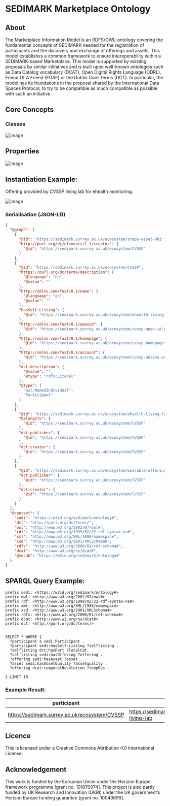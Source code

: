 # SEDIMARK Marketplace Ontology

## About  
The Marketplace Information Model is an RDFS/OWL-ontology covering the fundamental concepts of SEDIMARK needed for the registration of participants and the discovery and exchange of offerings and assets. This model establishes a common framework to ensure interoperability within a SEDIMARK-based Marketplace.
This model is supported by existing proposals by similar initiatives and is built upon well-known ontologies such as Data Catalog vocabulary (DCAT), Open Digital Rights Language (ODRL), Friend Of A Friend (FOAF) or the Dublin Core Terms (DCT). In particular, the model has its foundations in the proposal shared by the International Data Spaces Protocol, to try to be compatible as much compatible as possible with such an initiative.

## Core Concepts 

### Classes
![image](https://github.com/Sedimark/ontology/assets/47256078/00d35702-b7cf-4eef-ad5b-9e2134c0ed26)

## Properties
![image](https://github.com/Sedimark/ontology/assets/47256078/cacb6d9d-1b8d-422e-a19d-fa35e5faf9bf)

## Instantiation Example:
Offering provided by CVSSP living lab for ehealth monitoring.

![image](https://github.com/Sedimark/ontology/assets/47256078/c44db277-2d05-4896-9522-3b344982d8af)

### Serialisation (JSON-LD)
```json
{
  "@graph": [
    {
      "@id": "https://sedimark.surrey.ac.uk/ecosystem/steps-asset-001",
      "http://purl.org/dc/elements/1.1/creator": {
        "@id": "https://sedimark.surrey.ac.uk/ecosystem/CVSSP"
      }
    },
    {
      "@id": "https://sedimark.surrey.ac.uk/ecosystem/CVSSP",
      "https://purl.org/dc/terms/description": {
        "@language": "en",
        "@value": ""
      },
      "http://xmlns.com/foaf/0.1/name": {
        "@language": "en",
        "@value": ""
      },
      "hasSelf-Listing": {
        "@id": "https://sedimark.surrey.ac.uk/ecosystem/ehealth-living-lab"
      },
      "http://xmlns.com/foaf/0.1/openid": {
        "@id": "https://sedimark.surrey.ac.uk/ecosystem/cvssp-open-id-profile"
      },
      "http://xmlns.com/foaf/0.1/homepage": {
        "@id": "https://sedimark.surrey.ac.uk/ecosystem/cvssp-homepage"
      },
      "http://xmlns.com/foaf/0.1/account": {
        "@id": "https://sedimark.surrey.ac.uk/ecosystem/cvssp-online-account"
      },
      "dct:description": {
        "@value": "",
        "@type": "rdfs:Literal"
      },
      "@type": [
        "owl:NamedIndividual",
        "Participant"
      ]
    },
    {
      "@id": "https://sedimark.surrey.ac.uk/ecosystem/ehealth-living-lab",
      "belongsTo": {
        "@id": "https://sedimark.surrey.ac.uk/ecosystem/CVSSP"
      },
      "dct:publisher": {
        "@id": "https://sedimark.surrey.ac.uk/ecosystem/CVSSP"
      },
      "dct:creator": {
        "@id": "https://sedimark.surrey.ac.uk/ecosystem/CVSSP"
      }
    },
    {
      "@id": "https://sedimark.surrey.ac.uk/ecosystem/wearable-offering-001",
      "dct:publisher": {
        "@id": "https://sedimark.surrey.ac.uk/ecosystem/CVSSP"
      },
      "dct:creator": {
        "@id": "https://sedimark.surrey.ac.uk/ecosystem/CVSSP"
      }
    }
  ],
  "@context": {
    "sedi": "https://w3id.org/sedimark/ontology#",
    "dct": "http://purl.org/dc/terms/",
    "owl": "http://www.w3.org/2002/07/owl#",
    "rdf": "http://www.w3.org/1999/02/22-rdf-syntax-ns#",
    "xml": "http://www.w3.org/XML/1998/namespace",
    "xsd": "http://www.w3.org/2001/XMLSchema#",
    "rdfs": "http://www.w3.org/2000/01/rdf-schema#",
    "dcat": "http://www.w3.org/ns/dcat#",
    "@vocab": "https://w3id.org/sedimark/ontology#"
  }
}
```
## SPARQL Query Example:

```sparql
prefix sedi: <https://w3id.org/sedimark/ontology#>
prefix owl: <http://www.w3.org/2002/07/owl#>
prefix rdf: <http://www.w3.org/1999/02/22-rdf-syntax-ns#>
prefix xml: <http://www.w3.org/XML/1998/namespace>
prefix xsd: <http://www.w3.org/2001/XMLSchema#>
prefix rdfs: <http://www.w3.org/2000/01/rdf-schema#>
prefix dcat: <http://www.w3.org/ns/dcat#>
prefix dct: <http://purl.org/dc/terms/>


SELECT * WHERE {
  ?participant a sedi:Participant .
  ?participant sedi:hasSelf-Listing ?selflisting .
  ?selflisting dct:hasPart ?localCat.
  ?selflisting sedi:hasOffering ?offering .
  ?offering sedi:hasAsset ?asset .
  ?asset sedi:hasAssetQuality ?assetquality .
  ?offering dcat:temporalResolution ?tempRes .  
  
} LIMIT 10

```

### Example Result:

| participant                                   | selflisting                                                | localCat                                                       | offering                                                      | asset                                                   | assetquality                                                    | tempRes |
| --------------------------------------------- | ---------------------------------------------------------- | -------------------------------------------------------------- | ------------------------------------------------------------- | ------------------------------------------------------- | --------------------------------------------------------------- | ------- |
| https://sedimark.surrey.ac.uk/ecosystem/CVSSP | https://sedimark.surrey.ac.uk/ecosystem/ehealth-living-lab | https://sedimark.surrey.ac.uk/ecosystem/surrey-local-catalogue | https://sedimark.surrey.ac.uk/ecosystem/wearable-offering-001 | https://sedimark.surrey.ac.uk/ecosystem/steps-asset-001 | https://sedimark.surrey.ac.uk/ecosystem/steps-asset-001-quality | P6H     |

## Licence
This is licensed under a Creative Commons Attribution 4.0 International License.

## Acknowledgement
This work is funded by the European Union under the Horizon Europe framework programme [grant no. 101070074]. 
This project is also partly funded by UK Research and Innovation (UKRI) under the UK government’s Horizon Europe funding guarantee [grant no. 10043699].
